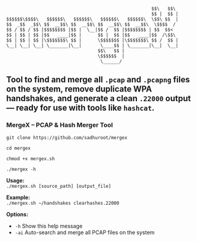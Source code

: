 ```
                                                      $$\   $$\ 
                                                      $$ |  $$ |
$$$$$$\$$$$\   $$$$$$\   $$$$$$\   $$$$$$\   $$$$$$\  \$$\ $$  |
$$  _$$  _$$\ $$  __$$\ $$  __$$\ $$  __$$\ $$  __$$\  \$$$$  / 
$$ / $$ / $$ |$$$$$$$$ |$$ |  \__|$$ /  $$ |$$$$$$$$ | $$  $$<  
$$ | $$ | $$ |$$   ____|$$ |      $$ |  $$ |$$   ____|$$  /\$$\ 
$$ | $$ | $$ |\$$$$$$$\ $$ |      \$$$$$$$ |\$$$$$$$\ $$ /  $$ |
\__| \__| \__| \_______|\__|       \____$$ | \_______|\__|  \__|
                                  $$\   $$ |                    
                                  \$$$$$$  |                    
                                   \______/                     
```

Tool to find and merge all `.pcap` and `.pcapng` files on the system, remove duplicate WPA handshakes, and generate a clean `.22000` output — ready for use with tools like `hashcat`.
---

### MergeX – PCAP & Hash Merger Tool
```
git clone https://github.com/sadhuroot/mergex
```
```
cd mergex
````
```
chmod +x mergex.sh
```
```
./mergex -h
````

**Usage:**  
`./mergex.sh [source_path] [output_file]`

**Example:**  
`./mergex.sh ~/handshakes clearhashes.22000`

**Options:**
- `-h`   Show this help message  
- `-ai`  Auto-search and merge all PCAP files on the system
